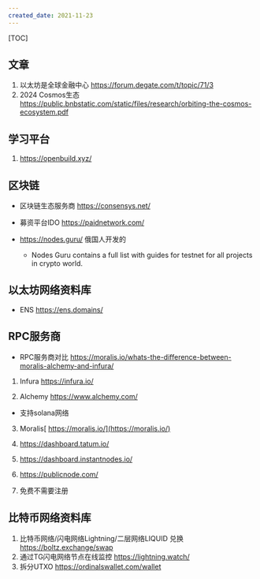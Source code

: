```yaml
---
created_date: 2021-11-23
---
```


[TOC]

## 文章

1. 以太坊是全球金融中心 https://forum.degate.com/t/topic/71/3
2. 2024 Cosmos生态 https://public.bnbstatic.com/static/files/research/orbiting-the-cosmos-ecosystem.pdf

## 学习平台
1. https://openbuild.xyz/

## 区块链

- 区块链生态服务商 https://consensys.net/

- 募资平台IDO https://paidnetwork.com/

- https://nodes.guru/ 俄国人开发的

  - Nodes Guru contains a full list with guides for testnet for all projects in crypto world.

## 以太坊网络资料库

- ENS https://ens.domains/

## RPC服务商

- RPC服务商对比 https://moralis.io/whats-the-difference-between-moralis-alchemy-and-infura/

1. Infura https://infura.io/

2. Alchemy https://www.alchemy.com/

- 支持solana网络

3. Moralis[ https://moralis.io/](https://moralis.io/)

4. https://dashboard.tatum.io/

5. https://dashboard.instantnodes.io/

6. https://publicnode.com/

7. 免费不需要注册

## 比特币网络资料库

1. 比特币网络/闪电网络Lightning/二层网络LIQUID 兑换 https://boltz.exchange/swap
2. 通过TG闪电网络节点在线监控 https://lightning.watch/
3. 拆分UTXO https://ordinalswallet.com/wallet
